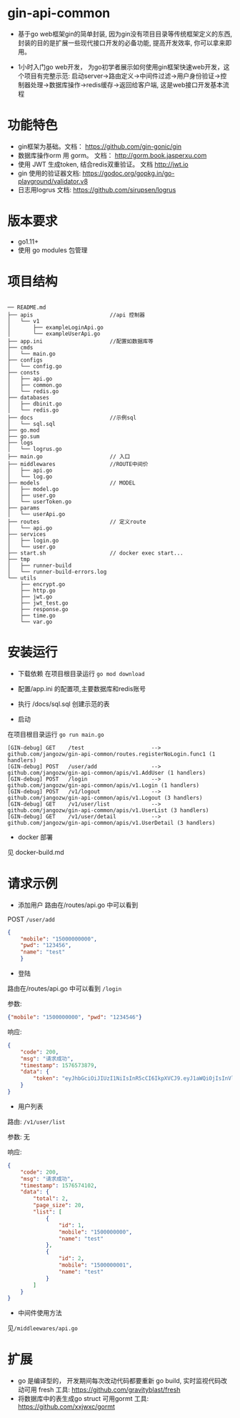 # gin-api-common 

* 基于go web框架gin的简单封装, 因为gin没有项目目录等传统框架定义的东西, 封装的目的是扩展一些现代接口开发的必备功能, 提高开发效率, 你可以拿来即用。

* 1小时入门go web开发， 为go初学者展示如何使用gin框架快速web开发，这个项目有完整示范: 
启动server->路由定义->中间件过滤->用户身份验证->控制器处理->数据库操作->redis缓存->返回给客户端, 这是web接口开发基本流程

# 功能特色
* gin框架为基础。文档： https://github.com/gin-gonic/gin
* 数据库操作orm 用 gorm。 文档： http://gorm.book.jasperxu.com 
* 使用 JWT 生成token, 结合redis双重验证。 文档 http://jwt.io
* gin 使用的验证器文档: https://godoc.org/gopkg.in/go-playground/validator.v8
* 日志用logrus  文档: https://github.com/sirupsen/logrus

# 版本要求

 * go1.11+
 * 使用 go modules 包管理

# 项目结构

```cassandraql

── README.md
├── apis                        //api 控制器
│   └── v1
│       ├── exampleLoginApi.go
│       └── exampleUserApi.go
├── app.ini                     //配置如数据库等
├── cmds  
│   └── main.go
├── configs
│   └── config.go
├── consts
│   ├── api.go
│   ├── common.go
│   └── redis.go
├── databases
│   ├── dbinit.go
│   └── redis.go
├── docs                        //示例sql
│   └── sql.sql
├── go.mod
├── go.sum
├── logs
│   └── logrus.go
├── main.go                     // 入口
├── middlewares                 //ROUTE中间价
│   ├── api.go
│   └── log.go
├── models                      // MODEL
│   ├── model.go
│   ├── user.go
│   └── userToken.go
├── params
│   └── userApi.go
├── routes                      // 定义route
│   └── api.go
├── services
│   ├── login.go
│   └── user.go
├── start.sh                    // docker exec start...
├── tmp
│   ├── runner-build
│   └── runner-build-errors.log
└── utils
    ├── encrypt.go
    ├── http.go
    ├── jwt.go
    ├── jwt_test.go
    ├── response.go
    ├── time.go
    └── var.go
```

# 安装运行

* 下载依赖
在项目根目录运行 ```go mod download```

* 配置/app.ini 的配置项,主要数据库和redis账号

* 执行 /docs/sql.sql 创建示范的表

* 启动

在项目根目录运行 ```go run main.go```


```text
[GIN-debug] GET    /test                     --> github.com/jangozw/gin-api-common/routes.registerNoLogin.func1 (1 handlers)
[GIN-debug] POST   /user/add                 --> github.com/jangozw/gin-api-common/apis/v1.AddUser (1 handlers)
[GIN-debug] POST   /login                    --> github.com/jangozw/gin-api-common/apis/v1.Login (1 handlers)
[GIN-debug] POST   /v1/logout                --> github.com/jangozw/gin-api-common/apis/v1.Logout (3 handlers)
[GIN-debug] GET    /v1/user/list             --> github.com/jangozw/gin-api-common/apis/v1.UserList (3 handlers)
[GIN-debug] GET    /v1/user/detail           --> github.com/jangozw/gin-api-common/apis/v1.UserDetail (3 handlers)
```


* docker 部署 

见 docker-build.md

# 请求示例

* 添加用户
路由在/routes/api.go 中可以看到 


POST  ```/user/add```


```json
{
    "mobile": "15000000000",
    "pwd": "123456",
    "name": "test"
    }
```
 
* 登陆


路由在/routes/api.go 中可以看到 ```/login``` 




参数:
```json
{"mobile": "1500000000", "pwd": "1234546"}
```
响应:
```json
{
    "code": 200,
    "msg": "请求成功",
    "timestamp": 1576573879,
    "data": {
        "token": "eyJhbGciOiJIUzI1NiIsInR5cCI6IkpXVCJ9.eyJ1aWQiOjIsInVlbiI6ImVjNDc2ZDJkNGU3ODhkYzA3YzFkNDI3NGVkZjA1Y2Y1YmQyMGI4YWYwYTdlODcwYTAzMzRmYjZlZDg2MzNiZDQiLCJleHAiOjE1NzY2NjAyNzksImlzcyI6InRlc3QifQ.erealfYAsbxkvoyf3IxXvRSX46hZt4G6JxPQmYoNvNc"
    }
}
```

* 用户列表


路由: ```/v1/user/list```


参数: 无 


响应:
```json
{
    "code": 200,
    "msg": "请求成功",
    "timestamp": 1576574102,
    "data": {
        "total": 2,
        "page_size": 20,
        "list": [
            {
                "id": 1,
                "mobile": "1500000000",
                "name": "test"
            },
            {
                "id": 2,
                "mobile": "1500000001",
                "name": "test"
            }
        ]
    }
}

```
* 中间件使用方法

见```/middleewares/api.go```
 



# 扩展

* go 是编译型的， 开发期间每次改动代码都要重新 go build, 实时监视代码改动可用 fresh 工具: https://github.com/gravityblast/fresh
* 将数据库中的表生成go struct 可用gormt 工具: https://github.com/xxjwxc/gormt





